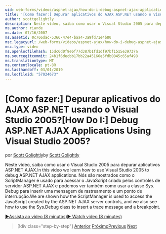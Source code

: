 ```yaml
---
uid: web-forms/videos/aspnet-ajax/how-do-i-debug-aspnet-ajax-applications-using-visual-studio-2005
title: '[Como fazer:] Depurar aplicativos do AJAX ASP.NET usando o Visual Studio 2005? | Microsoft Docs'
author: scottgolightly
description: Neste vídeo, saiba como usar o Visual Studio 2005 para depurar aplicativos ASP.NET AJAX. Nós são mostrados como o ScriptManager é usado para acessar o JavaScript...
ms.author: riande
ms.date: 07/16/2007
ms.assetid: 0c766dac-5366-47e4-baa4-3a9fd71e4b80
msc.legacyurl: /web-forms/videos/aspnet-ajax/how-do-i-debug-aspnet-ajax-applications-using-visual-studio-2005
msc.type: video
ms.openlocfilehash: 15dc6d0f9e6f77d387b1fd1df97bf1515e39737a
ms.sourcegitcommit: 24b1f6decbb17bb22a45166e5fdb0845c65af498
ms.translationtype: MT
ms.contentlocale: pt-BR
ms.lasthandoff: 03/01/2019
ms.locfileid: "57024673"
---
```

<a name="how-do-i-debug-aspnet-ajax-applications-using-visual-studio-2005"></a><span data-ttu-id="1986e-105">[Como fazer:] Depurar aplicativos do AJAX ASP.NET usando o Visual Studio 2005?</span><span class="sxs-lookup"><span data-stu-id="1986e-105">[How Do I:] Debug ASP.NET AJAX Applications Using Visual Studio 2005?</span></span>
====================
<span data-ttu-id="1986e-106">por [Scott Golightly](https://github.com/scottgolightly)</span><span class="sxs-lookup"><span data-stu-id="1986e-106">by [Scott Golightly](https://github.com/scottgolightly)</span></span>

<span data-ttu-id="1986e-107">Neste vídeo, saiba como usar o Visual Studio 2005 para depurar aplicativos ASP.NET AJAX.</span><span class="sxs-lookup"><span data-stu-id="1986e-107">In this video we learn how to use Visual Studio 2005 to debug ASP.NET AJAX applications.</span></span> <span data-ttu-id="1986e-108">Nós são mostrados como o ScriptManager é usado para acessar o JavaScript criado pelos controles de servidor ASP.NET AJAX e podemos ver também como usar a classe Sys. Debug para inserir uma mensagem de rastreamento e um ponto de interrupção.</span><span class="sxs-lookup"><span data-stu-id="1986e-108">We are shown how the ScriptManager is used to access the JavaScript created by the ASP.NET AJAX server controls, and we also see how to use the Sys.Debug class to insert a trace message and a breakpoint.</span></span>

[<span data-ttu-id="1986e-109">&#9654;Assista ao vídeo (8 minutos)</span><span class="sxs-lookup"><span data-stu-id="1986e-109">&#9654; Watch video (8 minutes)</span></span>](https://channel9.msdn.com/Blogs/ASP-NET-Site-Videos/how-do-i-debug-aspnet-ajax-applications-using-visual-studio-2005)

> [!div class="step-by-step"]
> <span data-ttu-id="1986e-110">[Anterior](how-do-i-use-the-aspnet-ajax-profile-services.md)
> [Próximo](how-do-i-build-a-custom-aspnet-ajax-server-control.md)</span><span class="sxs-lookup"><span data-stu-id="1986e-110">[Previous](how-do-i-use-the-aspnet-ajax-profile-services.md)
[Next](how-do-i-build-a-custom-aspnet-ajax-server-control.md)</span></span>
